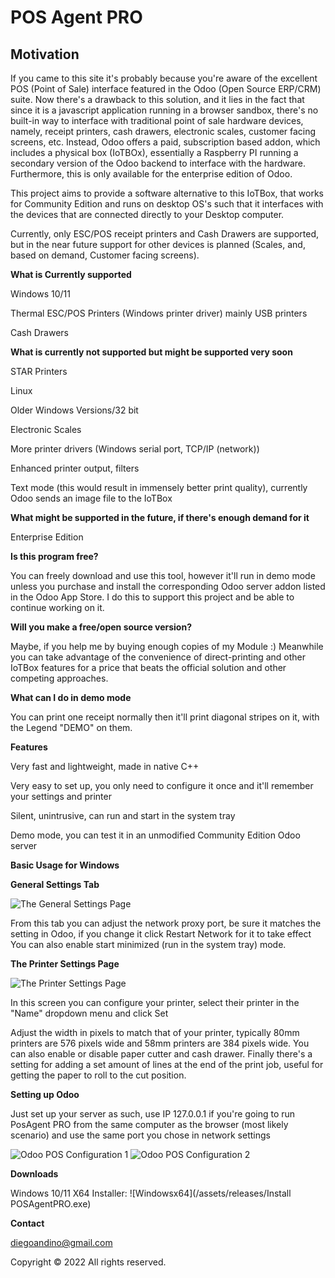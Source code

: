 # POS Agent PRO
## Motivation

If you came to this site it's probably because you're aware of the excellent POS (Point of Sale) interface featured
in the Odoo (Open Source ERP/CRM) suite.
Now there's a drawback to this solution, and it lies in the fact that since it is a javascript application running in a browser
sandbox, there's no built-in way to interface with traditional point of sale hardware devices, namely, receipt printers,
cash drawers, electronic scales, customer facing screens, etc.
Instead, Odoo offers a paid, subscription based addon, which includes a physical box (IoTBOx), essentially a Raspberry PI
running a secondary version of the Odoo backend to interface with the hardware. Furthermore, this is only available for
the enterprise edition of Odoo.

This project aims to provide a software alternative to this IoTBox, that works for Community Edition and runs on desktop OS's
such that it interfaces with the devices that are connected directly to your Desktop computer.

Currently, only ESC/POS receipt printers and Cash Drawers are supported, but in the near future support for other devices
is planned (Scales, and, based on demand, Customer facing screens).

**What is Currently supported**

Windows 10/11

Thermal ESC/POS Printers (Windows printer driver) mainly USB printers

Cash Drawers

**What is currently not supported but might be supported very soon**

STAR Printers

Linux

Older Windows Versions/32 bit

Electronic Scales

More printer drivers (Windows serial port, TCP/IP (network))

Enhanced printer output, filters

Text mode (this would result in immensely better print quality), currently Odoo sends an image file to the IoTBox

**What might be supported in the future, if there's enough demand for it**

Enterprise Edition

**Is this program free?**

You can freely download and use this tool, however it'll run in demo mode unless you purchase and install the corresponding
Odoo server addon listed in the Odoo App Store. I do this to support this project and be able to continue working on it.

**Will you make a free/open source version?**

Maybe, if you help me by buying enough copies of my Module :)
Meanwhile you can take advantage of the convenience of direct-printing and other IoTBox features for a price that beats the
official solution and other competing approaches.

**What can I do in demo mode**

You can print one receipt normally then it'll print diagonal stripes on it, with the Legend "DEMO" on them.

**Features**

Very fast and lightweight, made in native C++

Very easy to set up, you only need to configure it once and it'll remember your settings and printer

Silent, unintrusive, can run and start in the system tray

Demo mode, you can test it in an unmodified Community Edition Odoo server

**Basic Usage for Windows**

**General Settings Tab**

![The General Settings Page](/assets/images/windows2.png)

From this tab you can adjust the network proxy port, be sure it matches the setting in Odoo, if you change it click Restart Network for it to take effect
You can also enable start minimized (run in the system tray) mode.

**The Printer Settings Page**

![The Printer Settings Page](/assets/images/windows1.png)

In this screen you can configure your printer, select their printer in the "Name" dropdown menu and click Set

Adjust the width in pixels to match that of your printer, typically 80mm printers are 576 pixels wide and 58mm printers are 384 pixels wide.
You can also enable or disable paper cutter and cash drawer.
Finally there's a setting for adding a set amount of lines at the end of the print job, useful for getting the paper to roll to the cut position.

**Setting up Odoo**

Just set up your server as such, use IP 127.0.0.1 if you're going to run PosAgent PRO from the same computer as the browser (most likely scenario) and use the same port you chose in network settings

![Odoo POS Configuration 1](/assets/images/odoo1.png)
![Odoo POS Configuration 2](/assets/images/odoo1.png)


**Downloads**

Windows 10/11 X64 Installer: 
![Windowsx64](/assets/releases/Install POSAgentPRO.exe)


**Contact**

diegoandino@gmail.com

Copyright © 2022 All rights reserved.

